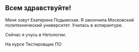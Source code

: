 ## Всем здравствуйте!

Меня зовут Екатерина Подымская.
Я закончила Московский политехнический университет. Училась в аспирантуре.

Сейчас я учусь в Нетологии.



На курсе Тестировщик ПО

